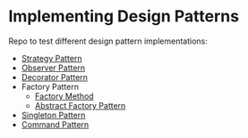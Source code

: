 # Implementing Design Patterns


Repo to test different design pattern implementations:

* [Strategy Pattern](https://github.com/xala3pa/implementingDesignPatterns/tree/master/java/strategyPattern)
* [Observer Pattern](https://github.com/xala3pa/implementingDesignPatterns/tree/master/java/observerPattern)
* [Decorator Pattern](https://github.com/xala3pa/implementingDesignPatterns/tree/master/java/decoratorPattern)
* Factory Pattern
  * [Factory Method](https://github.com/xala3pa/implementingDesignPatterns/tree/master/java/factoryMethodPattern)
  * [Abstract Factory Pattern](https://github.com/xala3pa/implementingDesignPatterns/tree/master/java/abstractFactoryPattern)
* [Singleton Pattern](https://github.com/xala3pa/implementingDesignPatterns/tree/master/java/singletonPattern)
* [Command Pattern](https://github.com/xala3pa/implementingDesignPatterns/tree/master/java/commandPattern)
